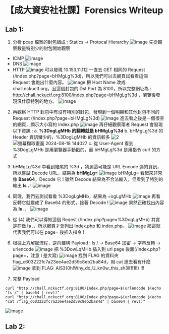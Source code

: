 # 【成大資安社社課】Forensics Writeup
## Lab 1: 
1. 分析 pcap 檔案的封包組成 : Statics -> Protocal Hierarchy
![image](https://hackmd.io/_uploads/ByWXAb1jR.png)
先從觀察數量特別少的封包開始觀察
* ICMP
![image](https://hackmd.io/_uploads/B1IVyG1jC.png)
* DNS
![image](https://hackmd.io/_uploads/BkYSlGkoC.png)
* HTTP
![image](https://hackmd.io/_uploads/S1Z1WfkoC.png)
可以發現 10.153.11.112 一直去 GET 相同的 Request (/index.php?page=bHMgLg%3d)，所以我們可以去網頁試看看這個 Request 會跑出什麼內容。
![image](https://hackmd.io/_uploads/BkvFbGki0.png)
把 Host Name 改成 chall.nckuctf.org，且這個封包的 Dst Port 為 8100，所以完整網址為 : http://chall.nckuctf.org:8100/index.php?page=bHMgLg%3d ，瀏覽後發現沒什麼特別的地方。
![image](https://hackmd.io/_uploads/HkSnGGJsA.png)
2. 再觀察 HTTP 封包中有沒有特別的封包，發現到一個明顯和其他封包不同的 Request (/index.php?page=bHMgLg%3d)
![image](https://hackmd.io/_uploads/BJzeEMki0.png)
進去看之後是一個很空的網頁，顯示大小寫的 Index.php
![image](https://hackmd.io/_uploads/SyJMBfkjA.png)
再仔細觀察兩者 Request 會發現以下資訊 :
a. **%3DogLgMHb 的翻轉就是 bHMgLg%3d** 
b. bHMgLg%3d 的 Header 資訊蠻少的，%3DogLgMHb 的資訊較多
![2](https://hackmd.io/_uploads/Skqfdf1jA.png)
![螢幕擷取畫面 2024-08-18 144027](https://hackmd.io/_uploads/SkTaPzJoC.png)
c. 從 User-Agent 看到 %3DogLgMHb 是用瀏覽器手動戳的，而 bHMgLg%3d 是用指令 curl 的方式

3. bHMgLg%3d 中看到結尾的 %3d ，猜測這可能是 URL Encode 過的資訊，所以嘗試 Decode URL，結果為 **bHMgLg=**
![image](https://hackmd.io/_uploads/Hy1EoM1j0.png)
bHMgLg= 看起來非常像 **Base64**，Decode 它 !
雖然 Decode 結果為不合法輸入，但看到了特別的輸出 **ls .** !
![image](https://hackmd.io/_uploads/rJ66if1sA.png)

4. 同理，我們去測試看看 %3DogLgMHb，結果為 =ogLgMHb
![image](https://hackmd.io/_uploads/rJQPpfysR.png)
再看反轉它就變成了 Base64 的形式，接著 Decode !
![image](https://hackmd.io/_uploads/rkRsTMJsC.png)
果然正確找出內容為 **ls .**，
![image](https://hackmd.io/_uploads/SJYxCfJjR.png)
5. 從 (4) 我們可以得知這個 Reqest (/Index.php?page=%3DogLgMHb) 其實是在做 **ls .**，所以網頁才會列出 Index.php 和 index.php。
![image](https://hackmd.io/_uploads/BJefemJj0.png)
那這就代表我們可以在 page= 後插入指令 !
6. 根據上方解密流程，逆向建構 Payload : ls / -> Base64 加密 -> 字串反轉 -> urlencode
![image](https://hackmd.io/_uploads/HysYQ7ysC.png)
把 %3DowLqMHb 插入到 url page 後面(/Index.php?page=，注意 I 是大寫)
![image](https://hackmd.io/_uploads/rJqhSQ1iC.png)
找到 FLAG 的資料夾 flag_c603222fc7a23ee4ae2d59c8eb2ba84d，用 cat 進去看有什麼
![image](https://hackmd.io/_uploads/Syxi8mkjA.png)
拿到 FLAG: AIS3{0h!Why_do_U_kn0w_this_sh3ll1!1l!} !!!

7. 完整 Payload
```
curl "http://chall.nckuctf.org:8100/Index.php?page=$(urlencode $(echo "ls /" | base64 | rev))"
curl "http://chall.nckuctf.org:8100/Index.php?page=$(urlencode $(echo "cat /flag_c603222fc7a23ee4ae2d59c8eb2ba84d" | base64 | rev))"
``` 
![image](https://hackmd.io/_uploads/rkFAvXyiA.png)

## Lab 2:

